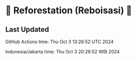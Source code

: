 
# 🌳 Reforestation (Reboisasi) 🌲

## Last Updated

GitHub Actions time: Thu Oct  3 13:26:52 UTC 2024

Indonesia/Jakarta time: Thu Oct  3 20:26:52 WIB 2024
